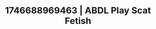 ---
categories:
- AI-generated
- NSFW AI art
- Latex & lace
- Cyberpunk intimacy
- Mirror play
- ASMR
- Cosplay
- Eclectic erotica
image: /assets/images/1746688969463.jpg
layout: post
seo:
  description: Featured content with exclusive ABDL Play, Scat Fetish. HD images available.
  keywords: ABDL Play, Scat Fetish
  og_image: /assets/images/1746688969463.jpg
  schema_type: VisualArtwork
tags:
- ABDL Play
- '#1746688969463'
- Scat Fetish
title: 1746688969463 | ABDL Play Scat Fetish
---